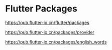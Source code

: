 # Flutter Packages

<https://pub.flutter-io.cn/flutter/packages>

<https://pub.flutter-io.cn/packages/provider>

<https://pub.flutter-io.cn/packages/english_words>
